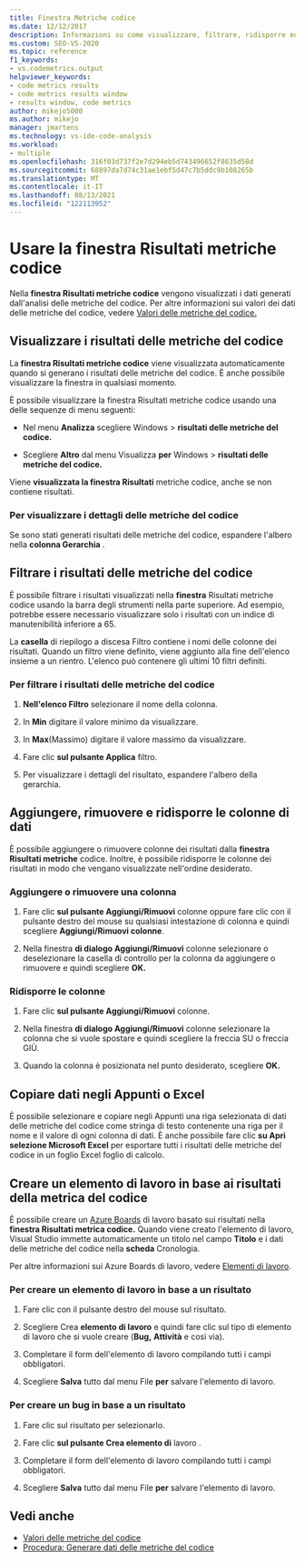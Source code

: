 ```yaml
---
title: Finestra Metriche codice
ms.date: 12/12/2017
description: Informazioni su come visualizzare, filtrare, ridisporre ed esportare Visual Studio dati di analisi delle metriche del codice. Vedere come creare elementi di lavoro in base ai risultati della metrica del codice.
ms.custom: SEO-VS-2020
ms.topic: reference
f1_keywords:
- vs.codemetrics.output
helpviewer_keywords:
- code metrics results
- code metrics results window
- results window, code metrics
author: mikejo5000
ms.author: mikejo
manager: jmartens
ms.technology: vs-ide-code-analysis
ms.workload:
- multiple
ms.openlocfilehash: 316f03d737f2e7d294eb5d743496652f8635d58d
ms.sourcegitcommit: 68897da7d74c31ae1ebf5d47c7b5ddc9b108265b
ms.translationtype: MT
ms.contentlocale: it-IT
ms.lasthandoff: 08/13/2021
ms.locfileid: "122113952"
---
```

# <a name="use-the-code-metrics-results-window"></a>Usare la finestra Risultati metriche codice

Nella **finestra Risultati metriche codice** vengono visualizzati i dati generati dall'analisi delle metriche del codice. Per altre informazioni sui valori dei dati delle metriche del codice, vedere [Valori delle metriche del codice.](../code-quality/code-metrics-values.md)

## <a name="display-code-metrics-results"></a>Visualizzare i risultati delle metriche del codice

La **finestra Risultati metriche codice** viene visualizzata automaticamente quando si generano i risultati delle metriche del codice. È anche possibile visualizzare la finestra in qualsiasi momento.

È possibile visualizzare la finestra Risultati metriche codice usando una delle sequenze di menu seguenti:

- Nel menu **Analizza** scegliere Windows  >  **risultati delle metriche del codice.**

- Scegliere **Altro** dal menu Visualizza **per** Windows  >  **risultati delle metriche del codice.**

Viene **visualizzata la finestra Risultati** metriche codice, anche se non contiene risultati.

### <a name="to-view-code-metrics-details"></a>Per visualizzare i dettagli delle metriche del codice

Se sono stati generati risultati delle metriche del codice, espandere l'albero nella **colonna Gerarchia** .

## <a name="filter-code-metrics-results"></a>Filtrare i risultati delle metriche del codice

È possibile filtrare i risultati visualizzati nella **finestra** Risultati metriche codice usando la barra degli strumenti nella parte superiore. Ad esempio, potrebbe essere necessario visualizzare solo i risultati con un indice di manutenibilità inferiore a 65.

La **casella** di riepilogo a discesa Filtro contiene i nomi delle colonne dei risultati. Quando un filtro viene definito, viene aggiunto alla fine dell'elenco insieme a un rientro. L'elenco può contenere gli ultimi 10 filtri definiti.

### <a name="to-filter-the-code-metrics-results"></a>Per filtrare i risultati delle metriche del codice

1. **Nell'elenco Filtro** selezionare il nome della colonna.

2. In **Min** digitare il valore minimo da visualizzare.

3. In **Max**(Massimo) digitare il valore massimo da visualizzare.

4. Fare clic **sul pulsante Applica** filtro.

5. Per visualizzare i dettagli del risultato, espandere l'albero della gerarchia.

## <a name="add-remove-and-rearrange-data-columns"></a>Aggiungere, rimuovere e ridisporre le colonne di dati

È possibile aggiungere o rimuovere colonne dei risultati dalla **finestra Risultati metriche** codice. Inoltre, è possibile ridisporre le colonne dei risultati in modo che vengano visualizzate nell'ordine desiderato.

### <a name="add-or-remove-a-column"></a>Aggiungere o rimuovere una colonna

1. Fare clic **sul pulsante Aggiungi/Rimuovi** colonne oppure fare clic con il pulsante destro del mouse su qualsiasi intestazione di colonna e quindi scegliere **Aggiungi/Rimuovi colonne**.

1. Nella finestra **di dialogo Aggiungi/Rimuovi** colonne selezionare o deselezionare la casella di controllo per la colonna da aggiungere o rimuovere e quindi scegliere **OK.**

### <a name="rearrange-columns"></a>Ridisporre le colonne

1. Fare clic **sul pulsante Aggiungi/Rimuovi** colonne.

1. Nella finestra **di dialogo Aggiungi/Rimuovi** colonne selezionare la colonna che si vuole spostare e quindi scegliere la freccia SU o freccia GIÙ.

1. Quando la colonna è posizionata nel punto desiderato, scegliere **OK.**

## <a name="copy-data-to-the-clipboard-or-excel"></a>Copiare dati negli Appunti o Excel

È possibile selezionare e copiare negli Appunti una riga selezionata di dati delle metriche del codice come stringa di testo contenente una riga per il nome e il valore di ogni colonna di dati. È anche possibile fare clic **su Apri selezione Microsoft Excel** per esportare tutti i risultati delle metriche del codice in un foglio Excel foglio di calcolo.

## <a name="create-a-work-item-based-on-code-metric-results"></a>Creare un elemento di lavoro in base ai risultati della metrica del codice

È possibile creare un [Azure Boards](/azure/devops/boards/index?view=vsts&preserve-view=true) di lavoro basato sui risultati nella **finestra Risultati metrica codice.** Quando viene creato l'elemento di lavoro, Visual Studio immette automaticamente un titolo nel campo **Titolo** e i dati delle metriche del codice nella **scheda** Cronologia.

Per altre informazioni sui Azure Boards di lavoro, vedere [Elementi di lavoro](/azure/devops/boards/work-items/index?view=vsts&preserve-view=true).

### <a name="to-create-a-work-item-based-on-a-result"></a>Per creare un elemento di lavoro in base a un risultato

1. Fare clic con il pulsante destro del mouse sul risultato.

2. Scegliere Crea **elemento di lavoro** e quindi fare clic sul tipo di elemento di lavoro che si vuole creare (**Bug,** **Attività** e così via).

3. Completare il form dell'elemento di lavoro compilando tutti i campi obbligatori.

4. Scegliere **Salva** tutto dal menu File **per** salvare l'elemento di lavoro.

### <a name="to-create-a-bug-based-on-a-result"></a>Per creare un bug in base a un risultato

1. Fare clic sul risultato per selezionarlo.

2. Fare clic **sul pulsante Crea elemento di** lavoro .

3. Completare il form dell'elemento di lavoro compilando tutti i campi obbligatori.

4. Scegliere **Salva** tutto dal menu File **per** salvare l'elemento di lavoro.

## <a name="see-also"></a>Vedi anche

- [Valori delle metriche del codice](../code-quality/code-metrics-values.md)
- [Procedura: Generare dati delle metriche del codice](../code-quality/how-to-generate-code-metrics-data.md)
